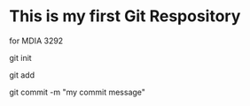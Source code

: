 # This is my first Git Respository
for MDIA 3292

git init  

git add <filename>  

git commit -m "my commit message"  

